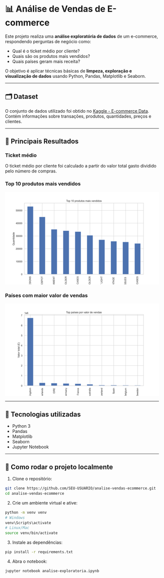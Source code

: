 # 📊 Análise de Vendas de E-commerce

Este projeto realiza uma **análise exploratória de dados** de um e-commerce, respondendo perguntas de negócio como:
- Qual é o ticket médio por cliente?
- Quais são os produtos mais vendidos?
- Quais países geram mais receita?

O objetivo é aplicar técnicas básicas de **limpeza, exploração e visualização de dados** usando Python, Pandas, Matplotlib e Seaborn.

---

## 🗂 Dataset
O conjunto de dados utilizado foi obtido no [Kaggle - E-commerce Data](https://www.kaggle.com/datasets/carrie1/ecommerce-data).  
Contém informações sobre transações, produtos, quantidades, preços e clientes.

---

## 📌 Principais Resultados

### Ticket médio
O ticket médio por cliente foi calculado a partir do valor total gasto dividido pelo número de compras.

### Top 10 produtos mais vendidos
![Top 10 Produtos](imagens/top_produtos.png)

### Países com maior valor de vendas
![Top Países](imagens/top_paises.png)

---

## 🚀 Tecnologias utilizadas
- Python 3
- Pandas
- Matplotlib
- Seaborn
- Jupyter Notebook

---

## 📂 Como rodar o projeto localmente

1. Clone o repositório:
```bash
git clone https://github.com/SEU-USUARIO/analise-vendas-ecommerce.git
cd analise-vendas-ecommerce
```

2. Crie um ambiente virtual e ative:
```bash
python -m venv venv
# Windows
venv\Scripts\activate
# Linux/Mac
source venv/bin/activate
```

3. Instale as dependências:
```bash
pip install -r requirements.txt
```

4. Abra o notebook:
```bash
jupyter notebook analise-exploratoria.ipynb
```